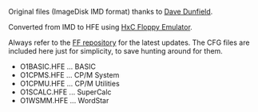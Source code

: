 Original files (ImageDisk IMD format) thanks to [Dave Dunfield](http://dunfield.classiccmp.org/index.htm).

Converted from IMD to HFE using [HxC Floppy Emulator](https://hxc2001.com).

Always refer to the [FF repository](https://github.com/keirf/flashfloppy) for the latest updates.  The CFG files are included here just for simplicity, to save hunting around for them.

* O1BASIC.HFE ... BASIC
* O1CPMS.HFE ... CP/M System
* O1CPMU.HFE ... CP/M Utilities
* O1SCALC.HFE ... SuperCalc
* O1WSMM.HFE ... WordStar
